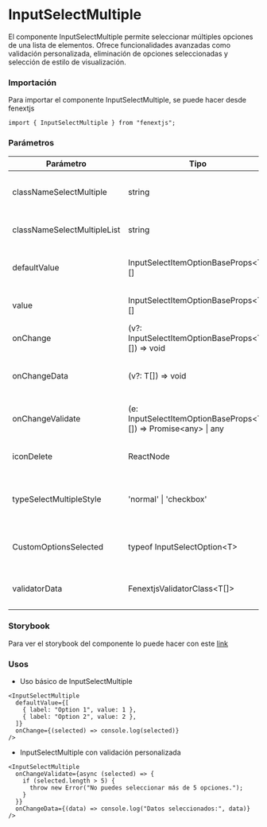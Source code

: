 # InputSelectMultiple

El componente InputSelectMultiple permite seleccionar múltiples opciones de una lista de elementos. Ofrece funcionalidades avanzadas como validación personalizada, eliminación de opciones seleccionadas y selección de estilo de visualización.

### Importación

Para importar el componente InputSelectMultiple, se puede hacer desde fenextjs

```tsx copy
import { InputSelectMultiple } from "fenextjs";
```

### Parámetros

| Parámetro                   | Tipo                                                                 | Requerido | Default     | Descripcion                                                                                           |
| --------------------------- | -------------------------------------------------------------------- | --------- | ----------- | ----------------------------------------------------------------------------------------------------- |
| classNameSelectMultiple     | string                                                               | no        | ""          | Clase CSS personalizada para el componente `select-multiple`.                                         |
| classNameSelectMultipleList | string                                                               | no        | ""          | Clase CSS personalizada para la lista de opciones.                                                    |
| defaultValue                | InputSelectItemOptionBaseProps\<T\>[]                                | no        | []          | Opciones predeterminadas seleccionadas al iniciar el componente.                                      |
| value                       | InputSelectItemOptionBaseProps\<T\>[]                                | no        |             | Opciones seleccionadas actualmente.                                                                   |
| onChange                    | (v?: InputSelectItemOptionBaseProps\<T\>[]) =\> void                 | no        |             | Función que se ejecuta cuando el valor seleccionado cambia.                                           |
| onChangeData                | (v?: T[]) =\> void                                                   | no        |             | Función que se ejecuta cuando los datos seleccionados cambian.                                        |
| onChangeValidate            | (e: InputSelectItemOptionBaseProps\<T\>[]) =\> Promise\<any\> \| any | no        |             | Función de validación personalizada que se ejecuta cuando el valor cambia.                            |
| iconDelete                  | ReactNode                                                            | no        | \<Trash /\> | Icono personalizado para eliminar una opción seleccionada.                                            |
| typeSelectMultipleStyle     | 'normal' \| 'checkbox'                                               | no        | 'normal'    | Define el estilo del select múltiple. Puede ser `normal` o con casillas de verificación (`checkbox`). |
| CustomOptionsSelected       | typeof InputSelectOption\<T\>                                        | no        |             | Componente personalizado para renderizar las opciones seleccionadas.                                  |
| validatorData               | FenextjsValidatorClass\<T[]\>                                        | no        |             | Instancia de `FenextjsValidatorClass` para validar los datos seleccionados.                           |

### Storybook

Para ver el storybook del componente lo puede hacer con este [link](https://fenextjs-component-storybook.vercel.app/?path=/story/input-inputselectmultiple--index)

### Usos

- Uso básico de InputSelectMultiple

```tsx copy
<InputSelectMultiple
  defaultValue={[
    { label: "Option 1", value: 1 },
    { label: "Option 2", value: 2 },
  ]}
  onChange={(selected) => console.log(selected)}
/>
```

- InputSelectMultiple con validación personalizada

```tsx copy
<InputSelectMultiple
  onChangeValidate={async (selected) => {
    if (selected.length > 5) {
      throw new Error("No puedes seleccionar más de 5 opciones.");
    }
  }}
  onChangeData={(data) => console.log("Datos seleccionados:", data)}
/>
```
